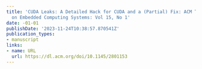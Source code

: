 ```yaml
---
title: 'CUDA Leaks: A Detailed Hack for CUDA and a (Partial) Fix: ACM Transactions
  on Embedded Computing Systems: Vol 15, No 1'
date: -01-01
publishDate: '2023-11-24T10:38:57.870541Z'
publication_types:
- manuscript
links:
- name: URL
  url: https://dl.acm.org/doi/10.1145/2801153
---
```

